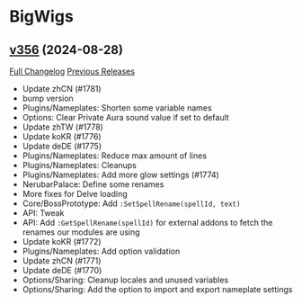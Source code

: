 # BigWigs

## [v356](https://github.com/BigWigsMods/BigWigs/tree/v356) (2024-08-28)
[Full Changelog](https://github.com/BigWigsMods/BigWigs/compare/v355.3...v356) [Previous Releases](https://github.com/BigWigsMods/BigWigs/releases)

- Update zhCN (#1781)  
- bump version  
- Plugins/Nameplates: Shorten some variable names  
- Options: Clear Private Aura sound value if set to default  
- Update zhTW (#1778)  
- Update koKR (#1776)  
- Update deDE (#1775)  
- Plugins/Nameplates: Reduce max amount of lines  
- Plugins/Nameplates: Cleanups  
- Plugins/Nameplates: Add more glow settings (#1774)  
- NerubarPalace: Define some renames  
- More fixes for Delve loading  
- Core/BossPrototype: Add `:SetSpellRename(spellId, text)`  
- API: Tweak  
- API: Add `:GetSpellRename(spellId)` for external addons to fetch the renames our modules are using  
- Update koKR (#1772)  
- Plugins/Nameplates: Add option validation  
- Update zhCN (#1771)  
- Update deDE (#1770)  
- Options/Sharing: Cleanup locales and unused variables  
- Options/Sharing: Add the option to import and export nameplate settings  
